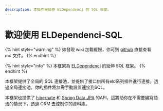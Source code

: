 ```yaml
---
description: 本插件是延伸 ELDependenci 的 SQL 框架。
---
```


# 歡迎使用 ELDependenci-SQL

{% hint style="warning" %}
如發現 wiki 加載緩慢，你可到 [github](https://github.com/ELDEpendenci/eldependenci-sql-docs/blob/master/SUMMARY.md) 直接查看 md 文件。
{% endhint %}

{% hint style="info" %}
本框架為 [ELDependenci](https://eric2788.gitbook.io/eldependenci/) 的延伸 SQL 框架。
{% endhint %}

本框架提供了全局的 SQL 連接池，並提供了接口供所有eld系列插件進行連接。透過全局連接池，你的插件將無需手動設置連接到SQL。

本框架也提供了 [hibernate](http://tw.gitbook.net/hibernate/hibernate_overview.html) 和 [Spring Data JPA](https://ithelp.ithome.com.tw/articles/10194906) 的API，這將助你在不需要編寫語法的情況下，透過 ORM 去控制你的資料庫。



